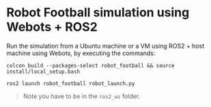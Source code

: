 # Robot Football simulation using Webots + ROS2

Run the simulation from a Ubuntu machine or a VM using ROS2 + host machine using Webots, by executing the commands:

`colcon build --packages-select robot_football && source install/local_setup.bash`

`ros2 launch robot_football robot_launch.py`

> Note you have to be in the `ros2_ws` folder. 

